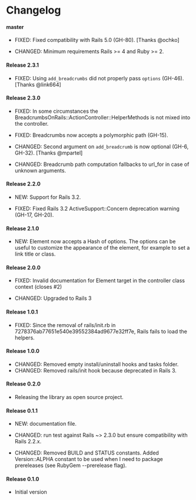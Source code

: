# Changelog


#### master

- FIXED: Fixed compatibility with Rails 5.0 (GH-80). [Thanks @ochko]

- CHANGED: Minimum requirements Rails >= 4 and Ruby >= 2.


#### Release 2.3.1

- FIXED: Using `add_breadcrumbs` did not properly pass `options` (GH-46). [Thanks @link664]


#### Release 2.3.0

- FIXED: In some circumstances the BreadcrumbsOnRails::ActionController::HelperMethods is not mixed into the controller.
- FIXED: Breadcrumbs now accepts a polymorphic path (GH-15).

- CHANGED: Second argument on `add_breadcrumb` is now optional (GH-6, GH-32). [Thanks @mpartel]
- CHANGED: Breadcrumb path computation fallbacks to url_for in case of unknown arguments.


#### Release 2.2.0

- NEW: Support for Rails 3.2.

- FIXED: Fixed Rails 3.2 ActiveSupport::Concern deprecation warning (GH-17, GH-20).


#### Release 2.1.0

- NEW: Element now accepts a Hash of options. The options can be useful to customize the appearance of the element, for example to set a link title or class.


#### Release 2.0.0

- FIXED: Invalid documentation for Element target in the controller class context (closes #2)

- CHANGED: Upgraded to Rails 3


#### Release 1.0.1

- FIXED: Since the removal of rails/init.rb in 7278376ab77651e540e39552384ad9677e32ff7e, Rails fails to load the helpers.


#### Release 1.0.0

- CHANGED: Removed empty install/uninstall hooks and tasks folder.
- CHANGED: Removed rails/init hook because deprecated in Rails 3.


#### Release 0.2.0

- Releasing the library as open source project.


#### Release 0.1.1


- NEW: documentation file.

- CHANGED: run test against Rails ~> 2.3.0 but ensure compatibility with Rails 2.2.x.
- CHANGED: Removed BUILD and STATUS constants. Added Version::ALPHA constant to be used when I need to package prereleases (see RubyGem --prerelease flag).


#### Release 0.1.0

- Initial version
